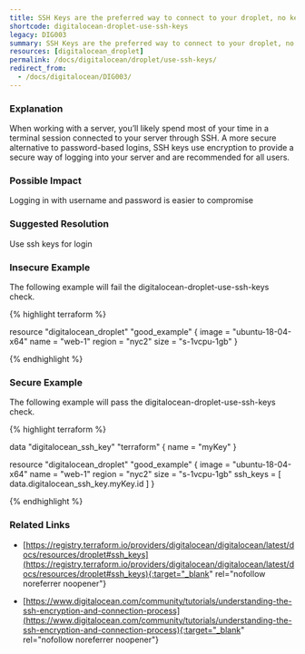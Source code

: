 ```yaml
---
title: SSH Keys are the preferred way to connect to your droplet, no keys are supplied
shortcode: digitalocean-droplet-use-ssh-keys
legacy: DIG003
summary: SSH Keys are the preferred way to connect to your droplet, no keys are supplied 
resources: [digitalocean_droplet] 
permalink: /docs/digitalocean/droplet/use-ssh-keys/
redirect_from: 
  - /docs/digitalocean/DIG003/
---
```


### Explanation


When working with a server, you’ll likely spend most of your time in a terminal session connected to your server through SSH. A more secure alternative to password-based logins, SSH keys use encryption to provide a secure way of logging into your server and are recommended for all users.


### Possible Impact
Logging in with username and password is easier to compromise

### Suggested Resolution
Use ssh keys for login


### Insecure Example

The following example will fail the digitalocean-droplet-use-ssh-keys check.

{% highlight terraform %}

resource "digitalocean_droplet" "good_example" {
	image    = "ubuntu-18-04-x64"
	name     = "web-1"
	region   = "nyc2"
	size     = "s-1vcpu-1gb"
 }

{% endhighlight %}



### Secure Example

The following example will pass the digitalocean-droplet-use-ssh-keys check.

{% highlight terraform %}

data "digitalocean_ssh_key" "terraform" {
	name = "myKey"
  }
  
resource "digitalocean_droplet" "good_example" {
	image    = "ubuntu-18-04-x64"
	name     = "web-1"
	region   = "nyc2"
	size     = "s-1vcpu-1gb"
	ssh_keys = [ data.digitalocean_ssh_key.myKey.id ]
}

{% endhighlight %}



### Related Links


- [https://registry.terraform.io/providers/digitalocean/digitalocean/latest/docs/resources/droplet#ssh_keys](https://registry.terraform.io/providers/digitalocean/digitalocean/latest/docs/resources/droplet#ssh_keys){:target="_blank" rel="nofollow noreferrer noopener"}

- [https://www.digitalocean.com/community/tutorials/understanding-the-ssh-encryption-and-connection-process](https://www.digitalocean.com/community/tutorials/understanding-the-ssh-encryption-and-connection-process){:target="_blank" rel="nofollow noreferrer noopener"}


